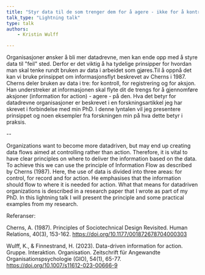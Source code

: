 ```yaml
---
title: "Styr data til de som trenger dem for å agere - ikke for å kontrollere!"
talk_type: "Lightning talk"
type: talk
authors:
    - Kristin Wulff

---
```

Organisasjoner ønsker å bli mer datadrevne, men kan ende opp med å styre data til "feil" sted. Derfor er det viktig å ha tydelige prinsipper for hvordan man skal tenke rundt bruken av data i arbeidet som gjøres.Til å oppnå det kan vi bruke prinsippet om informasjonsflyt beskrevet av Cherns i 1987. Cherns deler bruken av data i tre: for kontroll, for registrering og for aksjon. Han understreker at informasjonen skal flyte dit de trengs for å gjennomføre aksjoner (information for action) - agere - på den. Hva det betyr for datadrevne organisasjoner er beskrevet i en forskningsartikkel jeg har skrevet i forbindelse med min PhD. I denne lyntalen vil jeg presentere prinsippet og noen eksempler fra forskningen min på hva dette betyr i praksis. 

--

Organizations want to become more datadriven, but may end up creating data flows aimed at controlling rather than action. Therefore, it is vital to have clear principles on where to deliver the information based on the data. To achieve this we can use the principle of Information Flow as described by Cherns (1987). Here, the use of data is divided into three areas: for control, for record and for action. He emphasises that the information should flow to where it is needed for action. What that means for datadriven organizations is described in a research paper that I wrote as part of my PhD. In this lightning talk I will present the principle and some practical examples from my research. 

Referanser: 

Cherns, A. (1987). Principles of Sociotechnical Design Revisited. Human Relations, 40(3), 153-162. https://doi.org/10.1177/001872678704000303 

Wulff, K., & Finnestrand, H. (2023). Data-driven information for action. Gruppe. Interaktion. Organisation. Zeitschrift für Angewandte Organisationspsychologie (GIO), 54(1), 65-77. https://doi.org/10.1007/s11612-023-00666-9 
